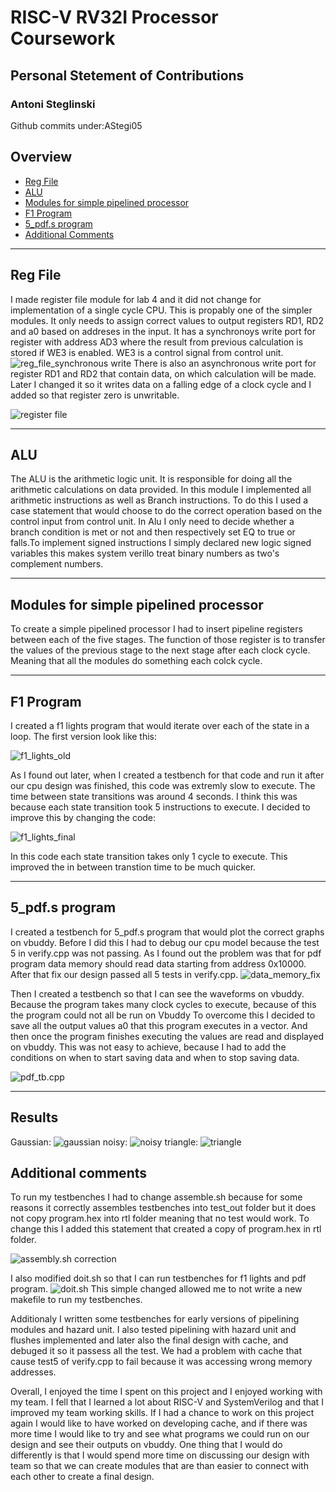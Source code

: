 # RISC-V RV32I Processor Coursework
## Personal Stetement of Contributions
### Antoni Steglinski
Github commits under:AStegi05
## Overview 

- [Reg File](#reg-file)
- [ALU](#alu)
- [Modules for simple pipelined processor](#modules-for-simple-pipelined-processor)
- [F1 Program](#f1-program)
- [5_pdf.s program](#5_pdfs-program)
- [Additional Comments](#additional-comments)
***
## Reg File
I made register file module for lab 4 and it did not change for implementation of a single cycle CPU. This is propably one of the simpler modules. It only needs to assign correct values to output registers RD1, RD2 and a0 based on addreses in the input. It has a synchronoys write port for register with address AD3 where the result from previous calculation is stored if WE3 is enabled. WE3 is a control signal from control unit.
![reg_file_synchronous write](image-6.png)
 There is also an asynchronous write port for register RD1 and RD2 that contain data, on which calculation will be made. Later I changed it so it writes data on a falling edge of a clock cycle and I added so that register zero is unwritable.

![register file](image.png)
***
## ALU
The ALU is the arithmetic logic unit. It is responsible for doing all the arithmetic calculations on data provided. In this module I implemented all arithmetic instructions as well as Branch instructions. To do this I used a case statement that would choose to do the correct operation based on the control input from control unit. In Alu I only need to decide whether a branch condition is met or not and then respectively set EQ to true or falls.To implement signed instructions I simply declared new logic signed variables this makes system verillo treat binary numbers as two's complement numbers.
***
## Modules for simple pipelined processor
To create a simple pipelined processor I had to insert pipeline registers between each of the five stages. The function of those register is to transfer the values of the previous stage to the next stage after each clock cycle. Meaning that all the modules do something each colck cycle.
***
## F1 Program
I created a f1 lights program that would iterate over each of the state in a loop. The first version look like this:

![f1_lights_old](image-2.png)

As I found out later, when I created a testbench for that code and run it after our cpu design was finished, this code was extremly slow to execute. The time between state transitions was around 4 seconds. I think this was because each state transition took 5 instructions to execute.
I decided to improve this by changing the code:

![f1_lights_final](image-3.png)

In this code each state transition takes only 1 cycle to execute. This improved the in between transtion time to be much quicker.
***
## 5_pdf.s program
I created a testbench for 5_pdf.s program that would plot the correct graphs on vbuddy. Before I did this I had to debug our cpu model because the test 5 in verify.cpp was not passing. As I found out the problem was that for pdf program data memory should read data starting from address 0x10000. After that fix our design passed all 5 tests in verify.cpp.
![data_memory_fix](image-4.png)

Then I created a testbench so that I can see the waveforms on vbuddy. Because the program takes many clock cycles to execute, because of this the program could not all be run on Vbuddy To overcome this I decided to save all the output values a0 that this program executes in a vector. And then once the program finishes executing the values are read and displayed on vbuddy. This was not easy to achieve, because I had to add the conditions on when to start saving data and when to stop saving data.

![pdf_tb.cpp](image-5.png)
***
## Results
Gaussian:
![gaussian](<WhatsApp Image 2024-12-10 at 21.07.13 (1)-1.jpeg>)
noisy:
![noisy](<WhatsApp Image 2024-12-10 at 21.07.13-1.jpeg>)
triangle:
![triangle](<WhatsApp Image 2024-12-10 at 21.07.12-1.jpeg>)


## Additional comments
To run my testbenches I had to change assemble.sh because for some reasons it correctly assembles testbenches into test_out folder but it does not copy program.hex into rtl folder meaning that no test would work. To change this I added this statement that created a copy of program.hex in rtl folder.

![assembly.sh correction](image-8.png)

I also modified doit.sh so that I can run testbenches for f1 lights and pdf program.
![doit.sh](image-7.png)
This simple changed allowed me to not write a new makefile to run my testbenches.

Additionaly I written some testbenches for early versions of pipelining modules and hazard unit. I also tested pipelining with hazard unit and flushes implemented and later also the final design with cache, and debuged it so it passess all the test. We had a problem with cache that cause test5 of verify.cpp to fail because it was accessing wrong memory addresses.

Overall, I enjoyed the time I spent on this project and I enjoyed working with my team. I fell that I learned a lot about RISC-V and SystemVerilog and that I improved my team working skills. If I had a chance to work on this project again I would like to have worked on developing cache, and if there was more time I would like to try and see what programs we could run on our design and see their outputs on vbuddy. One thing that I would do differently is that I would spend more time on discussing our design with team so that we can create modules that are than easier to connect with each other to create a final design.

